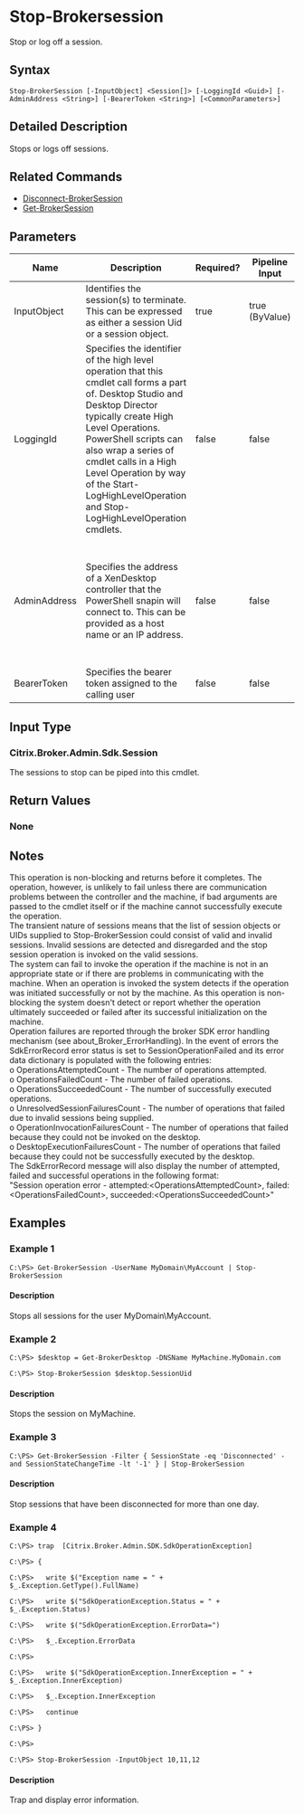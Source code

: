 ﻿
# Stop-Brokersession
Stop or log off a session.
## Syntax
```
Stop-BrokerSession [-InputObject] <Session[]> [-LoggingId <Guid>] [-AdminAddress <String>] [-BearerToken <String>] [<CommonParameters>]
```
## Detailed Description
Stops or logs off sessions.


## Related Commands

* [Disconnect-BrokerSession](./Disconnect-BrokerSession/)
* [Get-BrokerSession](./Get-BrokerSession/)
## Parameters
| Name   | Description | Required? | Pipeline Input | Default Value |
| --- | --- | --- | --- | --- |
| InputObject | Identifies the session(s) to terminate. This can be expressed as either a session Uid or a session object. | true | true (ByValue) |  |
| LoggingId | Specifies the identifier of the high level operation that this cmdlet call forms a part of. Desktop Studio and Desktop Director typically create High Level Operations. PowerShell scripts can also wrap a series of cmdlet calls in a High Level Operation by way of the Start-LogHighLevelOperation and Stop-LogHighLevelOperation cmdlets. | false | false |  |
| AdminAddress | Specifies the address of a XenDesktop controller that the PowerShell snapin will connect to. This can be provided as a host name or an IP address. | false | false | Localhost. Once a value is provided by any cmdlet, this value will become the default. |
| BearerToken | Specifies the bearer token assigned to the calling user | false | false |  |

## Input Type

### Citrix.Broker.Admin.Sdk.Session
The sessions to stop can be piped into this cmdlet.
## Return Values

### None

## Notes
This operation is non-blocking and returns before it completes. The operation, however, is unlikely to fail unless there are communication problems between the controller and the machine, if bad arguments are passed to the cmdlet itself or if the machine cannot successfully execute the operation.<br>    The transient nature of sessions means that the list of session objects or UIDs supplied to Stop-BrokerSession could consist of valid and invalid sessions. Invalid sessions are detected and disregarded and the stop session operation is invoked on the valid sessions.<br>    The system can fail to invoke the operation if the machine is not in an appropriate state or if there are problems in communicating with the machine. When an operation is invoked the system detects if the operation was initiated successfully or not by the machine. As this operation is non-blocking the system doesn't detect or report whether the operation ultimately succeeded or failed after its successful initialization on the machine.<br>    Operation failures are reported through the broker SDK error handling mechanism (see about\_Broker\_ErrorHandling). In the event of errors the SdkErrorRecord error status is set to SessionOperationFailed and its error data dictionary is populated with the following entries:<br>    o OperationsAttemptedCount - The number of operations attempted.<br>    o OperationsFailedCount - The number of failed operations.<br>    o OperationsSucceededCount - The number of successfully executed operations.<br>    o UnresolvedSessionFailuresCount - The number of operations that failed due to invalid sessions being supplied.<br>    o OperationInvocationFailuresCount - The number of operations that failed because they could not be invoked on the desktop.<br>    o DesktopExecutionFailuresCount - The number of operations that failed because they could not be successfully executed by the desktop.<br>    The SdkErrorRecord message will also display the number of attempted, failed and successful operations in the following format:<br>    "Session operation error - attempted:&lt;OperationsAttemptedCount&gt;, failed:&lt;OperationsFailedCount&gt;, succeeded:&lt;OperationsSucceededCount&gt;"
## Examples

### Example 1
```
C:\PS> Get-BrokerSession -UserName MyDomain\MyAccount | Stop-BrokerSession
```
#### Description
Stops all sessions for the user MyDomain\\MyAccount.
### Example 2
```
C:\PS> $desktop = Get-BrokerDesktop -DNSName MyMachine.MyDomain.com

C:\PS> Stop-BrokerSession $desktop.SessionUid
```
#### Description
Stops the session on MyMachine.
### Example 3
```
C:\PS> Get-BrokerSession -Filter { SessionState -eq 'Disconnected' -and SessionStateChangeTime -lt '-1' } | Stop-BrokerSession
```
#### Description
Stop sessions that have been disconnected for more than one day.
### Example 4
```
C:\PS> trap  [Citrix.Broker.Admin.SDK.SdkOperationException]

C:\PS> {

C:\PS>   write $("Exception name = " + $_.Exception.GetType().FullName)

C:\PS>   write $("SdkOperationException.Status = " + $_.Exception.Status)

C:\PS>   write $("SdkOperationException.ErrorData=")

C:\PS>   $_.Exception.ErrorData

C:\PS>

C:\PS>   write $("SdkOperationException.InnerException = " + $_.Exception.InnerException)

C:\PS>   $_.Exception.InnerException

C:\PS>   continue

C:\PS> }

C:\PS>

C:\PS> Stop-BrokerSession -InputObject 10,11,12
```
#### Description
Trap and display error information.
